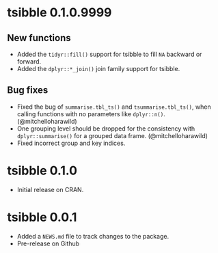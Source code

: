 # tsibble 0.1.0.9999

## New functions

* Added the `tidyr::fill()` support for tsibble to fill `NA` backward or forward.
* Added the `dplyr::*_join()` join family support for tsibble.

## Bug fixes

* Fixed the bug of `summarise.tbl_ts()` and `tsummarise.tbl_ts()`, when calling functions with no parameters like `dplyr::n()`. (@mitchelloharawild)
* One grouping level should be dropped for the consistency with `dplyr::summarise()` for a grouped data frame. (@mitchelloharawild)
* Fixed incorrect group and key indices.

# tsibble 0.1.0

* Initial release on CRAN.

# tsibble 0.0.1

* Added a `NEWS.md` file to track changes to the package.
* Pre-release on Github


